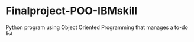 # Finalproject-POO-IBMskill
Python program using Object Oriented Programming that manages a to-do list

